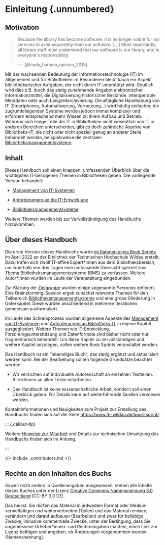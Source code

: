 # Einleitung {.unnumbered}

## Motivation

> Because the library has become software, it is no longer viable for
> our services to exist separately from our software. \[\...\] Most
> importantly, all library staff must understand that our software is
> our library, and is everyone's responsibility.
>
> --- [@cody_hanson_opinion_2015]

Mit der wachsenden Bedeutung der Informationstechnologie (IT) im
Allgemeinen und für Bibliotheken im Besonderen bleibt kaum ein Aspekt
bibliothekarischer Aufgaben, der nicht durch IT unterstützt wird.
Deutlich wird dies z.B. durch das stetig zunehmende Angebot
elektronischer Informationsmittel, die Digitalisierung historischer
Bestände, interoperable Metadaten oder auch Langzeitarchivierung. Die
alltägliche Handhabung von IT (Smartphones, Automatisierung,
Vernetzung...) wird häufig einfacher, die zugrundeliegenden Systeme
werden jedoch immer komplexer und erfordern entsprechend mehr Wissen zu
ihrem Aufbau und Betrieb. Während sich einige Teile der IT in
Bibliotheken nicht wesentlich von IT in anderen Bereichen unterscheiden,
gibt es doch zahlreiche Aspekte von Bibliotheks-IT, die nicht oder nicht
speziell genug an anderer Stelle behandelt werden, beispielsweise die
zentralen [Bibliotheksmanagementsysteme](#bibliotheksmanagementsysteme).


## Inhalt

Dieses Handbuch soll einen knappen, umfassenden Überblick über die wichtigsten
IT-bezogenen Themen in Bibliotheken geben. Die vorliegende Version behandelt:

-   [Management von IT-Systemen](#management)

-   [Anforderungen an die IT-Entwicklung](#anforderungen)

-   [Bibliotheksmanagementsysteme](#bibliotheksmanagementsysteme)

Weitere Themen werden bis zur Vervollständigung des Handbuchs hinzukommen.

## Über dieses Handbuch

Die erste Version dieses Handbuchs wurde [im Rahmen eines Book
Sprints](https://www.th-wildau.de/book-sprint/) im April 2022 an der Bibliothek
der Technischen Hochschule Wildau erstellt.  Dazu trafen sich zwölf IT-affine
Expert\*innen aus dem Bibliotheksbereich, um innerhalb von drei Tagen eine
umfassende Übersicht speziell zum Thema Bibliotheksmanagementsysteme (BMS) zu
verfassen. Weitere Autor\*innen wurden im Laufe der Veranstaltung eingebunden.

Zur Klärung der [Zielgruppe](#zielgruppe) wurden einige sogenannte *Personas*
definiert.  Eine Brainstorming-Session ergab zunächst relevante Themen für den
Teilbereich [Bibliotheksmanagementsysteme](#bibliotheksmanagementsysteme) und eine grobe Gliederung in
Unterkapitel. Diese wurden anschließend in mehreren Iterationen gemeinsam
ausformuliert.

Im Laufe des Schreibprozess wurden allgemeine Aspekte des [Management von
IT-Systemen](#management) und [Anforderungen an Bibliotheks-IT](#anforderungen)
in eigene Kapitel ausgegliedert. Weitere Themen wie IT-Entwicklung,
Forschungsunterstützung und Datenformate sind bisher nicht oder nur
fragmentarisch behandelt. Um diese Kapitel zu vervollständigen und weitere
Kapitel anzulegen, sollen weitere Book Sprints veranstaltet werden.

Das Handbuch ist ein "lebendiges Buch", das stetig ergänzt und aktualisiert
werden kann. Bei der Bearbeitung sollten folgende Grundsätze beachtet werden:

-   Wir verzichten auf individuelle Autorenschaft an einzelnen
    Textteilen. Alle können an allen Teilen mitarbeiten.

-   Das Handbuch ist keine wissenschaftliche Arbeit, sondern soll einen
    Überblick geben. Für Details kann auf weiterführende Quellen
    verwiesen werden.

Kontaktinformationen und Neuigkeiten zum Projekt zur Erstellung des
Handbuchs finden sich auf der Seite <https://www.th-wildau.de/book-sprint/>.

::: {.callout-tip}

Weitere [Hinweise zur Mitarbeit](#mitarbeit) und Details zur technischen
Umsetzung des Handbuchs finden sich im Anhang.

:::

{{< include _contributors.md >}}

## Rechte an den Inhalten des Buchs

Soweit nicht anders in Quellenangaben ausgewiesen, stehen alle Inhalte dieses
Buches unter der Lizenz [Creative Commons Namensnennung 3.0
Deutschland](https://creativecommons.org/licenses/by/3.0/de/) (CC-BY 3.0 DE).

Das heisst: Sie dürfen das Material in jedwedem Format oder Medium
vervielfältigen und weiterverbreiten (Teilen) und das Material remixen,
verändern und darauf aufbauen (Bearbeiten) und zwar für beliebige Zwecke,
inklusive kommerzielle Zwecke, unter der Bedingung, dass Sie angemessene
Urheber\*innen- und Rechteangaben machen, einen Link zur Lizenz beifügen und
angeben, ob Änderungen vorgenommen wurden (Namensnennung).

